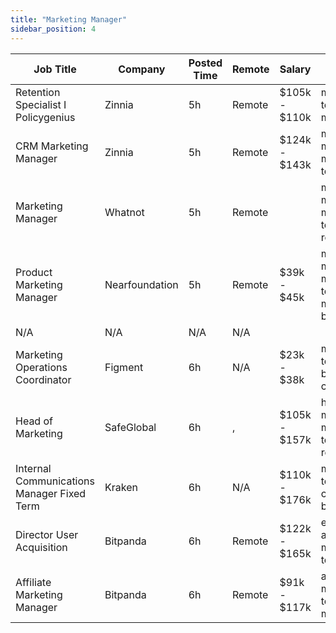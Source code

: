 ```yaml
---
title: "Marketing Manager"
sidebar_position: 4
---
```


| Job Title | Company | Posted Time | Remote | Salary | Tags | Apply Link |
|-----------|---------|-------------|--------|--------|------|------------|
| Retention Specialist I Policygenius | Zinnia | 5h | Remote | $105k - $110k | marketing, non tech, product manager, remote | [Apply](https://web3.career/retention-specialist-i-policygenius-zinnia/97588) |
| CRM Marketing Manager | Zinnia | 5h | Remote | $124k - $143k | marketing manager, crm, marketing, non tech, remote | [Apply](https://web3.career/crm-marketing-manager-zinnia/98977) |
| Marketing Manager | Whatnot | 5h | Remote |  | marketing manager, marketing, non tech, gaming, remote | [Apply](https://web3.career/marketing-manager-whatnot/103311) |
| Product Marketing Manager | Nearfoundation | 5h | Remote | $39k - $45k | marketing manager, marketing, non tech, product marketing, blockchain | [Apply](https://web3.career/product-marketing-manager-nearfoundation/100183) |
| N/A | N/A | N/A | N/A |  |  | [Apply](https://web3.career/metana) |
| Marketing Operations Coordinator | Figment | 6h | N/A | $23k - $38k | marketing, non tech, operations, blockchain, crypto | [Apply](https://web3.career/marketing-operations-coordinator-figment/101980) |
| Head of Marketing | SafeGlobal | 6h | , | $105k - $157k | head of marketing, marketing, non tech, executive, remote | [Apply](https://web3.career/head-of-marketing-safeglobal/103292) |
| Internal Communications Manager Fixed Term | Kraken | 6h | N/A | $110k - $176k | marketing, non tech, pr, communications, blockchain | [Apply](https://web3.career/internal-communications-manager-fixed-term-kraken/103281) |
| Director User Acquisition | Bitpanda | 6h | Remote | $122k - $165k | executive, user acquisition, marketing, non tech, crypto | [Apply](https://web3.career/director-user-acquisition-bitpanda/99415) |
| Affiliate Marketing Manager | Bitpanda | 6h | Remote | $91k - $117k | affiliate, marketing, non tech, marketing manager, crypto | [Apply](https://web3.career/affiliate-marketing-manager-bitpanda/103276) |
